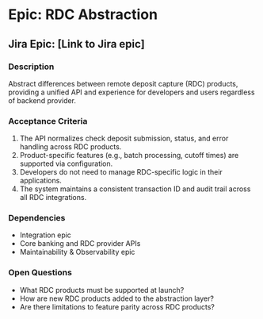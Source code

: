 # Epic: RDC Abstraction

## Jira Epic: [Link to Jira epic]

### Description

Abstract differences between remote deposit capture (RDC) products, providing a unified API and experience for developers and users regardless of backend provider.

### Acceptance Criteria

1. The API normalizes check deposit submission, status, and error handling across RDC products.
2. Product-specific features (e.g., batch processing, cutoff times) are supported via configuration.
3. Developers do not need to manage RDC-specific logic in their applications.
4. The system maintains a consistent transaction ID and audit trail across all RDC integrations.

### Dependencies

- Integration epic
- Core banking and RDC provider APIs
- Maintainability & Observability epic

### Open Questions

- What RDC products must be supported at launch?
- How are new RDC products added to the abstraction layer?
- Are there limitations to feature parity across RDC products?
